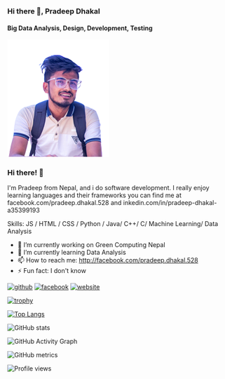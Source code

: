 ### Hi there 👋, Pradeep Dhakal
#### Big Data Analysis, Design, Development, Testing
![Big Data Analysis, Design, Development, Testing](https://github.com/Pradeep-Dhakal/Pradeep-Dhakal/blob/main/IMG_9953-removebg-preview.png)

### Hi there! 👋
I'm Pradeep from Nepal, and i do software development. I really enjoy learning languages and their frameworks 
you can find me at facebook.com/pradeep.dhakal.528 and inkedin.com/in/pradeep-dhakal-a35399193

Skills: JS / HTML / CSS / Python / Java/ C++/ C/ Machine Learning/ Data Analysis

- 🔭 I’m currently working on Green Computing Nepal  
- 🌱 I’m currently learning Data Analysis  
- 📫 How to reach me: http://facebook.com/pradeep.dhakal.528 
- ⚡ Fun fact: I don't know 


[<img src='https://cdn.jsdelivr.net/npm/simple-icons@3.0.1/icons/github.svg' alt='github' height='40'>](https://github.com/Pradeep-Dhakal)  [<img src='https://cdn.jsdelivr.net/npm/simple-icons@3.0.1/icons/facebook.svg' alt='facebook' height='40'>](https://www.facebook.com/http://facebook.com/pradeep.dhakal.528)  [<img src='https://cdn.jsdelivr.net/npm/simple-icons@3.0.1/icons/icloud.svg' alt='website' height='40'>](http://pradipdhakal22.com.np/)  

[![trophy](https://github-profile-trophy.vercel.app/?username=Pradeep-Dhakal)](https://github.com/ryo-ma/github-profile-trophy)

[![Top Langs](https://github-readme-stats.vercel.app/api/top-langs/?username=Pradeep-Dhakal)](https://github.com/anuraghazra/github-readme-stats)

![GitHub stats](https://github-readme-stats.vercel.app/api?username=Pradeep-Dhakal&show_icons=true&count_private=true)  

![GitHub Activity Graph](https://activity-graph.herokuapp.com/graph?username=Pradeep-Dhakal)  

![GitHub metrics](https://metrics.lecoq.io/Pradeep-Dhakal)  

![Profile views](https://gpvc.arturio.dev/Pradeep-Dhakal)  
